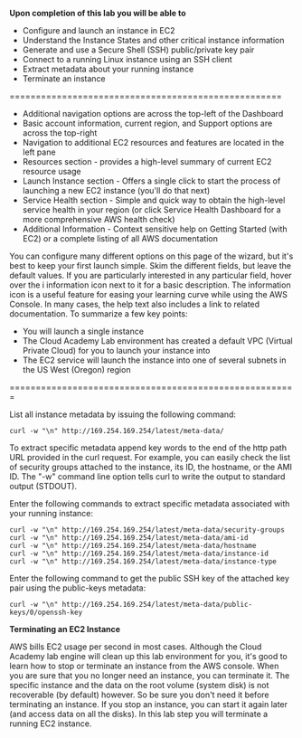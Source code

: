 **Upon completion of this lab you will be able to**

- Configure and launch an instance in EC2
- Understand the Instance States and other critical instance information
- Generate and use a Secure Shell (SSH) public/private key pair
- Connect to a running Linux instance using an SSH client
- Extract metadata about your running instance
- Terminate an instance


====================================================

- Additional navigation options are across the top-left of the Dashboard
- Basic account information, current region, and Support options are across the top-right
- Navigation to additional EC2 resources and features are located in the left pane
- Resources section - provides a high-level summary of current EC2 resource usage
- Launch Instance section - Offers a single click to start the process of launching a new EC2 instance (you'll do that next)
- Service Health section - Simple and quick way to obtain the high-level service health in your region (or click Service Health Dashboard for a more comprehensive AWS health check)
- Additional Information - Context sensitive help on Getting Started (with EC2) or a complete listing of all AWS documentation



You can configure many different options on this page of the wizard, but it's best to keep your first launch simple. Skim the different fields, but leave the default values. If you are particularly interested in any particular field, hover over the i information icon next to it for a basic description.  The information icon is a useful feature for easing your learning curve while using the AWS Console. In many cases, the help text also includes a link to related documentation. To summarize a few key points:

- You will launch a single instance
- The Cloud Academy Lab environment has created a default VPC (Virtual Private Cloud) for you to launch your instance into
- The EC2 service will launch the instance into one of several subnets in the US West (Oregon) region

=======================================================

List all instance metadata by issuing the following command:

    curl -w "\n" http://169.254.169.254/latest/meta-data/

To extract specific metadata append key words to the end of the http path URL provided in the curl request. For example, you can easily check the list of security groups attached to the instance, its ID, the hostname, or the AMI ID. The "-w" command line option tells curl to write the output to standard output (STDOUT).

Enter the following commands to extract specific metadata associated with your running instance: 

    curl -w "\n" http://169.254.169.254/latest/meta-data/security-groups
    curl -w "\n" http://169.254.169.254/latest/meta-data/ami-id
    curl -w "\n" http://169.254.169.254/latest/meta-data/hostname
    curl -w "\n" http://169.254.169.254/latest/meta-data/instance-id
    curl -w "\n" http://169.254.169.254/latest/meta-data/instance-type

Enter the following command to get the public SSH key of the attached key pair using the public-keys metadata:

    curl -w "\n" http://169.254.169.254/latest/meta-data/public-keys/0/openssh-key


**Terminating an EC2 Instance**


AWS bills EC2 usage per second in most cases. Although the Cloud Academy lab engine will clean up this lab environment for you, it's good to learn how to stop or terminate an instance from the AWS console. When you are sure that you no longer need an instance, you can terminate it. The specific instance and the data on the root volume (system disk) is not recoverable (by default) however. So be sure you don't need it before terminating an instance. If you stop an instance, you can start it again later (and access data on all the disks). In this lab step you will terminate a running EC2 instance.

 